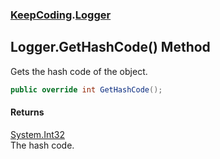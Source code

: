 ### [KeepCoding](KeepCoding.md 'KeepCoding').[Logger](KeepCoding_Logger.md 'KeepCoding.Logger')
## Logger.GetHashCode() Method
Gets the hash code of the object.  
```csharp
public override int GetHashCode();
```
#### Returns
[System.Int32](https://docs.microsoft.com/en-us/dotnet/api/System.Int32 'System.Int32')  
The hash code.
